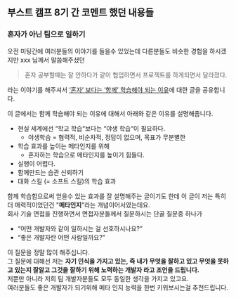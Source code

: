 ## 부스트 캠프 8기 간 코멘트 했던 내용들

### 혼자가 아닌 팀으로 일하기

오전 미팅간에 여러분들의 이야기를 들을수 있었는데 다른분들도 비슷한 경험을 하시겠지만 xxx 님께서 말씀해주셨던
> 혼자 공부할때는 잘 안하다가 같이 협업하면서 프로젝트를 하게되면서 달라졌다.

라는 이야기를 해주셔서 [‘혼자’ 보다는 ‘함께’ 학습해야 되는 이유](https://yozm.wishket.com/magazine/detail/2204/)에 대한 글을 공유합니다.

이 글에서는 함께 학습해야 되는 이유에 대해서 아래와 같은 이유를 설명해줍니다.    
- 현실 세계에선 “학교 학습“보다는 “야생 학습“이 필요하다. 
  - 야생학습 = 협력적, 비순차적, 정답이 없으며, 목표가 무분별한
- 학습 효과를 높이는 메타인지를 위해
  - 혼자하는 학습으로 메타인지를 높이기 힘들다.
- 실행이 어렵다. 
- 함께만드는 습관 신뢰하기
- 대화 스킬 (= 소프트 스킬)의 학습 효과

함께 학습함으로써 얻을수 있는 효과를 잘 설명해주는 글이기도 한데 이 글이 저는 특히 더 매력적이었던건 "**메타인지**"라는 개념이어서였는데요.    
회사 기술 면접을 진행하면서 면접자분들께서 질문하시는 단골 질문중 하나가
- “어떤 개발자와 같이 일하시는 걸 선호하시나요?”
- “좋은 개발자란 어떤 사람일까요?”

이 질문을 정말 많이 해주십니다.  
그 질문에 대해선 저는 **자기 인식을 가지고 있는, 즉 내가 무엇을 잘하고 있고 무엇을 못하고 있는지 잘알고 그것을 잘하기 위해 노력하는 개발자 라고 조언을 드립니다.**     
저뿐만 아니라 저희 팀 개발자분들도 모두 동일한 생각을 가지고 있고요.      
여러분들도 좋은 개발자가 되기위해 메타 인지 능력을 한번 키워보시는걸 추천드립니다. 



